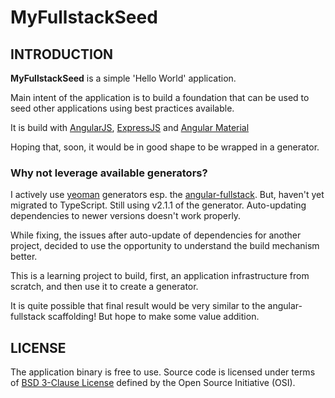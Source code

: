 # MyFullstackSeed

## INTRODUCTION

**MyFullstackSeed** is a simple 'Hello World' application.

Main intent of the application is to build a foundation
that can be used to seed other applications using
best practices available.

It is build with [AngularJS](https://angularjs.org/),
[ExpressJS](https://expressjs.com/) and
[Angular Material](https://material.angularjs.org/)

Hoping that, soon, it would be in good shape to be wrapped in a generator.

### Why not leverage available generators?

I actively use [yeoman](http://yeoman.io/) generators esp. the
[angular-fullstack](https://github.com/angular-fullstack/generator-angular-fullstack).
But, haven't yet migrated to TypeScript. Still using v2.1.1 of the generator.
Auto-updating dependencies to newer versions doesn't work properly.

While fixing, the issues after auto-update of dependencies for another project,
decided to use the opportunity to understand the build mechanism better.

This is a learning project to build, first, an application infrastructure
from scratch, and then use it to create a generator.

It is quite possible that final result would be very similar to the
angular-fullstack scaffolding! But hope to make some value addition.


## LICENSE

The application binary is free to use. Source code is licensed under terms
of [BSD 3-Clause License](http://opensource.org/licenses/BSD-3-Clause) defined
by the Open Source Initiative (OSI).

